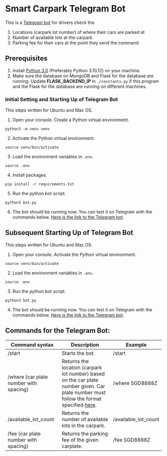 # Smart Carpark Telegram Bot

This is a [Telegram bot](https://t.me/smart_carpark_bot) for drivers check the

1. Locations (carpark lot number) of where their cars are parked at
2. Number of available lots at the carpark
3. Parking fee for their cars at the point they send the command

## Prerequisites

1. Install [Python 3.0](https://www.python.org/downloads/) (Preferably Python 3.10.12) on your machine.
2. Make sure the database on MongoDB and Flask for the database are running. Update **FLASK_BACKEND_IP** in `./constants.py` if this program and the Flask for the database are running on different machines.

### Initial Setting and Starting Up of Telegram Bot

This steps written for Ubuntu and Mac OS.

1. Open your console. Create a Python virtual environment.

```
python3 -m venv venv
```

2. Activate the Python virtual environment.

```
source venv/bin/activate
```

3. Load the environment variables in `.env`.

```
source .env
```

4. Install packages.

```
pip install -r requirements.txt
```

5. Run the python bot script.

```
python3 bot.py
```

6. The bot should be running now. You can test it on Telegram with the commands below. [Here is the link to the Telegram bot](https://t.me/smart_carpark_bot).

## Subsequent Starting Up of Telegram Bot

This steps written for Ubuntu and Mac OS.

1. Open your console. Activate the Python virtual environment.

```
source venv/bin/activate
```

2. Load the environment variables in `.env`.

```
source .env
```

3. Run the python bot script.

```
python3 bot.py
```

4. The bot should be running now. You can test it on Telegram with the commands below. [Here is the link to the Telegram bot](https://t.me/smart_carpark_bot).

## Commands for the Telegram Bot:

| Command syntax                         | Description                                                                                                                                                                                                      | Example              |
| -------------------------------------- | ---------------------------------------------------------------------------------------------------------------------------------------------------------------------------------------------------------------- | -------------------- |
| /start                                 | Starts the bot.                                                                                                                                                                                                  | /start               |
| /where {car plate number with spacing} | Returns the location (carpark lot number) based on the car plate number given. Car plate number must follow the format specified [here](https://en.wikipedia.org/wiki/Vehicle_registration_plates_of_Singapore). | /where SGD8888Z      |
| /available_lot_count                   | Returns the number of available lots in the carpark.                                                                                                                                                             | /available_lot_count |
| /fee {car plate number with spacing}   | Returns the parking fee of the given carplate.                                                                                                                                                                   | /fee SGD8888Z        |
